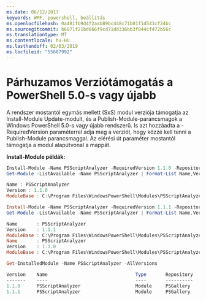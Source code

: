 ```yaml
---
ms.date: 06/12/2017
keywords: WMF, powershell, beállítás
ms.openlocfilehash: 0a481fb9d4f2aab89bc448c71b01f1d541cf24bc
ms.sourcegitcommit: b6871f21bd666f9cd71dd336bb3f844cf472b56c
ms.translationtype: MT
ms.contentlocale: hu-HU
ms.lasthandoff: 02/03/2019
ms.locfileid: "55687992"
---
```

# <a name="side-by-side-version-support-on-powershell-50-or-newer"></a>Párhuzamos Verziótámogatás a PowerShell 5.0-s vagy újabb

A rendszer mostantól egymás mellett (SxS) modul verziója támogatja az Install-Module Update-modult, és a Publish-Module-parancsmagok a Windows PowerShell 5.0-s vagy újabb rendszerű.
Is azt hozzáadta a - RequiredVersion paraméterrel adja meg a verziót, hogy közzé kell tenni a Publish-Module parancsmaggal. Az elérési út paraméter mostantól támogatja a modul alapútvonal a mappát.

**Install-Module példák:**
```powershell
Install-Module -Name PSScriptAnalyzer -RequiredVersion 1.1.0 -Repository PSGallery
Get-Module -ListAvailable -Name PSScriptAnalyzer | Format-List Name,Version,ModuleBase

Name : PSScriptAnalyzer
Version : 1.1.0
ModuleBase : C:\Program Files\WindowsPowerShell\Modules\PSScriptAnalyzer\1.1.0

Install-Module -Name PSScriptAnalyzer -RequiredVersion 1.1.1 -Repository PSGallery
Get-Module -ListAvailable -Name PSScriptAnalyzer | Format-List Name,Version,ModuleBase

Name       : PSScriptAnalyzer
Version    : 1.1.1
ModuleBase : C:\Program Files\WindowsPowerShell\Modules\PSScriptAnalyzer\1.1.1
Name       : PSScriptAnalyzer
Version    : 1.1.0
ModuleBase : C:\Program Files\WindowsPowerShell\Modules\PSScriptAnalyzer\1.1.0

Get-InstalledModule -Name PSScriptAnalyzer -AllVersions

Version    Name                                Type       Repository           Description
-------    ----                                ----       ----------           -----------
1.1.0      PSScriptAnalyzer                    Module     PSGallery            PSScriptAnalyzer provides script analysis...
1.1.1      PSScriptAnalyzer                    Module     PSGallery            PSScriptAnalyzer provides script analysis...
```
